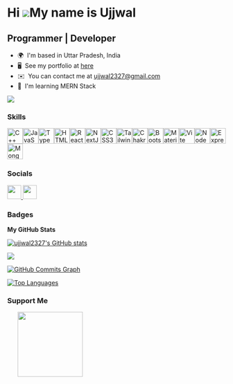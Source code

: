 <!--
<h1 align="center">Hi 👋, I'm Ujjwal Maheshwari</h1>
<h3 align="center">Curious and versatile professional with a passion for programming and web development.</h3>

<img align="left" width="100%" src="https://media0.giphy.com/media/v1.Y2lkPTc5MGI3NjExZWMwNzNiMTQxZmQzNzlkYzc2MWY1NGE5NmJlNGY4OGQzZGUyOWFhMyZjdD1n/qgQUggAC3Pfv687qPC/giphy.gif" >


<p align="left"> <img src="https://komarev.com/ghpvc/?username=ujjwal2327&label=Profile%20views&color=0e75b6&style=flat" alt="ujjwal2327" /> </p>

<p align="left"> <a href="https://github.com/ryo-ma/github-profile-trophy"><img src="https://github-profile-trophy.vercel.app/?username=ujjwal2327" alt="ujjwal2327" /></a> </p>

- 🌱 I’m currently learning **Web Development and DSA from Love Bhaiya's DOT and DSA SUPREME Batch**

- 📫 How to reach me **ujjwal2327@gmail.com**

- ⚡ Fun fact **I think I am a good artist**

<h3 align="left">Connect with me:</h3>
<p align="left">
<a href="https://linkedin.com/in/ujjwal-maheshwari-164886202" target="blank"><img align="center" src="https://raw.githubusercontent.com/rahuldkjain/github-profile-readme-generator/master/src/images/icons/Social/linked-in-alt.svg" alt="ujjwal-maheshwari-164886202" height="30" width="40" /></a>
<a href="https://www.leetcode.com/ujjwal2327" target="blank"><img align="center" src="https://raw.githubusercontent.com/rahuldkjain/github-profile-readme-generator/master/src/images/icons/Social/leet-code.svg" alt="ujjwal2327" height="30" width="40" /></a>
</p>

<h3 align="left">Languages and Tools:</h3>
<p align="left">
<a href="https://getbootstrap.com" target="_blank" rel="noreferrer"> <img src="https://raw.githubusercontent.com/devicons/devicon/master/icons/bootstrap/bootstrap-plain-wordmark.svg" alt="bootstrap" width="40" height="40"/> </a> <a href="https://www.cprogramming.com/" target="_blank" rel="noreferrer"> <img src="https://raw.githubusercontent.com/devicons/devicon/master/icons/c/c-original.svg" alt="c" width="40" height="40"/> </a> <a href="https://www.w3schools.com/cpp/" target="_blank" rel="noreferrer"> <img src="https://raw.githubusercontent.com/devicons/devicon/master/icons/cplusplus/cplusplus-original.svg" alt="cplusplus" width="40" height="40"/> </a> <a href="https://www.w3schools.com/css/" target="_blank" rel="noreferrer"> <img src="https://raw.githubusercontent.com/devicons/devicon/master/icons/css3/css3-original-wordmark.svg" alt="css3" width="40" height="40"/> </a> <a href="https://git-scm.com/" target="_blank" rel="noreferrer"> <img src="https://www.vectorlogo.zone/logos/git-scm/git-scm-icon.svg" alt="git" width="40" height="40"/> </a> <a href="https://www.w3.org/html/" target="_blank" rel="noreferrer"> <img src="https://raw.githubusercontent.com/devicons/devicon/master/icons/html5/html5-original-wordmark.svg" alt="html5" width="40" height="40"/> </a> <a href="https://developer.mozilla.org/en-US/docs/Web/JavaScript" target="_blank" rel="noreferrer"> <img src="https://raw.githubusercontent.com/devicons/devicon/master/icons/javascript/javascript-original.svg" alt="javascript" width="40" height="40"/> </a> <a href="https://tailwindcss.com/" target="_blank" rel="noreferrer"> <img src="https://www.vectorlogo.zone/logos/tailwindcss/tailwindcss-icon.svg" alt="tailwind" width="40" height="40"/> </a> </p>

<p><img align="left" src="https://github-readme-stats.vercel.app/api/top-langs?username=ujjwal2327&show_icons=true&locale=en&layout=compact" alt="ujjwal2327" /></p>

<p>&nbsp;<img align="center" src="https://github-readme-stats.vercel.app/api?username=ujjwal2327&show_icons=true&locale=en" alt="ujjwal2327" /></p>

<p><img align="center" src="https://github-readme-streak-stats.herokuapp.com/?user=ujjwal2327&" alt="ujjwal2327" /></p>
-->





<!--
### Hi there, I'm Ujjwal Maheshwari 👋

<p align="center"><img src="https://user-images.githubusercontent.com/77008381/145186736-1d1a4508-60a3-4169-acb7-ede41a7c85d6.png"></p>

<br>
<be>

- 🔭 I am honing my dev and DSA (C++) skills.
- 🌱 I am currently learning Web Development and DSA
- 👯 I’m looking to collaborate in web dev projects
- 💬 Ask me About Web development and Web Technolgies.
- 📫 How to reach me: ![](https://img.shields.io/badge/-Gmail-000000?style=flat-square&logo=Gmail&logoColor=white&link=mailto:ujjwal2327@gmail.com)
- ⚡ Fun fact: I am a good artist
- ![](https://komarev.com/ghpvc/?username=ujjwal2327&color=green)

<br>

# 📊 GitHub Stats:


![](https://github-readme-stats.vercel.app/api?username=Ujjwal2327&theme=dark)<br/>
![](https://streak-stats.demolab.com/?user=Ujjwal2327&theme=dark)<br/>
![](https://github-readme-stats.vercel.app/api/top-langs?username=Ujjwal2327&show_icons=true&locale=en&layout=compact&theme=dark)

## 🏆 GitHub Trophies

![](https://github-profile-trophy.vercel.app/?username=ujjwal2327&theme=radical&no-frame=true&no-bg=true&margin-w=4)

<br>

<br />

### Languages and Tools:

<p align="left"> 
  <img src = "https://raw.githubusercontent.com/devicons/devicon/master/icons/c/c-original.svg" alt = "C" width="40" height="40">
  <img src = "https://raw.githubusercontent.com/devicons/devicon/master/icons/cplusplus/cplusplus-original.svg" alt = "C++" width="40" height="40">

  <img src = "https://raw.githubusercontent.com/devicons/devicon/master/icons/html5/html5-original.svg" alt = "HTML5" width="40" height="40">
  <img src = "https://raw.githubusercontent.com/devicons/devicon/master/icons/css3/css3-original.svg" alt = "CSS3" width="40" height="40">
  <img src = "https://raw.githubusercontent.com/devicons/devicon/master/icons/javascript/javascript-original.svg" alt = "Javascript" width="40" height="40">

  <img src = "https://raw.githubusercontent.com/devicons/devicon/master/icons/react/react-original.svg" alt = "React JS" width="40" height="40">
  <img src = "https://raw.githubusercontent.com/devicons/devicon/master/icons/nodejs/nodejs-original.svg" alt = "Node JS" width="40" height="40">
  <img src = "https://raw.githubusercontent.com/devicons/devicon/master/icons/express/express-original.svg" alt = "Express JS" width="40" height="40">
  
  <img src = "https://raw.githubusercontent.com/devicons/devicon/master/icons/mongodb/mongodb-original.svg" alt = "Mongo DB" width="40" height="40">
  <img src = "https://www.svgrepo.com/show/354202/postman-icon.svg" alt = "Postman" width="40" height="40">

  <img src = "https://raw.githubusercontent.com/devicons/devicon/master/icons/bootstrap/bootstrap-original.svg" alt = "Bootstrap" width="40" height="40">
  <img src = "https://www.vectorlogo.zone/logos/tailwindcss/tailwindcss-icon.svg" alt = "Tailwind CSS" width="40" height="40">

  <img src = "https://raw.githubusercontent.com/devicons/devicon/master/icons/git/git-original.svg" alt = "Git" width="40" height="40">
  <img src = "https://www.svgrepo.com/show/439171/github.svg" alt = "GitHub" width="40" height="40">
  
  <img src = "https://www.svgrepo.com/show/376339/netlify.svg" alt = "netlify" width="40" height="40">
  <img src = "https://www.svgrepo.com/show/327408/logo-vercel.svg" alt = "netlify" width="40" height="40">

</p>

---

<h3 align="left">Connect with me:</h3>
<p align="left">

<a href="https://www.linkedin.com/in/ujjwal-maheshwari-164886202/" target="blank"><img align="center" src="https://raw.githubusercontent.com/rahuldkjain/github-profile-readme-generator/master/src/images/icons/Social/linked-in-alt.svg" alt="Ujjwal Maheshwari" height="30" width="40" /></a>
<a href="https://leetcode.com/ujjwal2327/" target="blank"><img align="center" src="https://raw.githubusercontent.com/rahuldkjain/github-profile-readme-generator/master/src/images/icons/Social/leet-code.svg" alt="ujjwal2327" height="30" width="40" /></a>
<a href="https://auth.geeksforgeeks.org/user/ujjwal2327" target="blank"><img align="center" src="https://raw.githubusercontent.com/rahuldkjain/github-profile-readme-generator/master/src/images/icons/Social/geeks-for-geeks.svg" alt="ujjwal2327" height="30" width="40" /></a>

</p>
-->







Hi ![](https://user-images.githubusercontent.com/18350557/176309783-0785949b-9127-417c-8b55-ab5a4333674e.gif)My name is Ujjwal
==============================================================================================================================

Programmer | Developer
----------------------

* 🌍  I'm based in Uttar Pradesh, India
* 🖥️  See my portfolio at [here](http://ujjwal-portfolio.onrender.com/)
* ✉️  You can contact me at [ujjwal2327@gmail.com](mailto:ujjwal2327@gmail.com)
* 🧠  I'm learning MERN Stack

<a href="https://www.github.com/ujjwal2327" target="_blank" rel="noreferrer"><img
src="https://img.shields.io/github/followers/ujjwal2327?logo=github&style=for-the-badge&color=0891b2&labelColor=1c1917" /></a>

### Skills


<p align="left">
<a href="https://docs.microsoft.com/en-us/cpp/?view=msvc-170" target="_blank" rel="noreferrer"><img src="https://raw.githubusercontent.com/danielcranney/readme-generator/main/public/icons/skills/cplusplus-colored.svg" width="36" height="36" alt="C++" /></a><a href="https://developer.mozilla.org/en-US/docs/Web/JavaScript" target="_blank" rel="noreferrer"><img src="https://raw.githubusercontent.com/danielcranney/readme-generator/main/public/icons/skills/javascript-colored.svg" width="36" height="36" alt="JavaScript" /></a><a href="https://www.typescriptlang.org/" target="_blank" rel="noreferrer"><img src="https://raw.githubusercontent.com/danielcranney/readme-generator/main/public/icons/skills/typescript-colored.svg" width="36" height="36" alt="TypeScript" /></a><a href="https://developer.mozilla.org/en-US/docs/Glossary/HTML5" target="_blank" rel="noreferrer"><img src="https://raw.githubusercontent.com/danielcranney/readme-generator/main/public/icons/skills/html5-colored.svg" width="36" height="36" alt="HTML5" /></a><a href="https://reactjs.org/" target="_blank" rel="noreferrer"><img src="https://raw.githubusercontent.com/danielcranney/readme-generator/main/public/icons/skills/react-colored.svg" width="36" height="36" alt="React" /></a><a href="https://nextjs.org/docs" target="_blank" rel="noreferrer"><img src="https://raw.githubusercontent.com/danielcranney/readme-generator/main/public/icons/skills/nextjs-colored.svg" width="36" height="36" alt="NextJs" /></a><a href="https://www.w3.org/TR/CSS/#css" target="_blank" rel="noreferrer"><img src="https://raw.githubusercontent.com/danielcranney/readme-generator/main/public/icons/skills/css3-colored.svg" width="36" height="36" alt="CSS3" /></a><a href="https://tailwindcss.com/" target="_blank" rel="noreferrer"><img src="https://raw.githubusercontent.com/danielcranney/readme-generator/main/public/icons/skills/tailwindcss-colored.svg" width="36" height="36" alt="TailwindCSS" /></a><a href="https://chakra-ui.com/" target="_blank" rel="noreferrer"><img src="https://raw.githubusercontent.com/danielcranney/readme-generator/main/public/icons/skills/chakra-colored.svg" width="36" height="36" alt="Chakra UI" /></a><a href="https://getbootstrap.com/" target="_blank" rel="noreferrer"><img src="https://raw.githubusercontent.com/danielcranney/readme-generator/main/public/icons/skills/bootstrap-colored.svg" width="36" height="36" alt="Bootstrap" /></a><a href="https://mui.com/" target="_blank" rel="noreferrer"><img src="https://raw.githubusercontent.com/danielcranney/readme-generator/main/public/icons/skills/materialui-colored.svg" width="36" height="36" alt="Material UI" /></a><a href="https://vitejs.dev/" target="_blank" rel="noreferrer"><img src="https://raw.githubusercontent.com/danielcranney/readme-generator/main/public/icons/skills/vite-colored.svg" width="36" height="36" alt="Vite" /></a><a href="https://nodejs.org/en/" target="_blank" rel="noreferrer"><img src="https://raw.githubusercontent.com/danielcranney/readme-generator/main/public/icons/skills/nodejs-colored.svg" width="36" height="36" alt="NodeJS" /></a><a href="https://expressjs.com/" target="_blank" rel="noreferrer"><img src="https://raw.githubusercontent.com/danielcranney/readme-generator/main/public/icons/skills/express-colored.svg" width="36" height="36" alt="Express" /></a><a href="https://www.mongodb.com/" target="_blank" rel="noreferrer"><img src="https://raw.githubusercontent.com/danielcranney/readme-generator/main/public/icons/skills/mongodb-colored.svg" width="36" height="36" alt="MongoDB" /></a>
</p>


### Socials

<p align="left"> <a href="https://www.github.com/ujjwal2327" target="_blank" rel="noreferrer"> <picture> <source media="(prefers-color-scheme: dark)" srcset="https://raw.githubusercontent.com/danielcranney/readme-generator/main/public/icons/socials/github-dark.svg" /> <source media="(prefers-color-scheme: light)" srcset="https://raw.githubusercontent.com/danielcranney/readme-generator/main/public/icons/socials/github.svg" /> <img src="https://raw.githubusercontent.com/danielcranney/readme-generator/main/public/icons/socials/github.svg" width="32" height="32" /> </picture> </a> <a href="https://www.linkedin.com/in/ujjwal2327" target="_blank" rel="noreferrer"> <picture> <source media="(prefers-color-scheme: dark)" srcset="https://raw.githubusercontent.com/danielcranney/readme-generator/main/public/icons/socials/linkedin-dark.svg" /> <source media="(prefers-color-scheme: light)" srcset="https://raw.githubusercontent.com/danielcranney/readme-generator/main/public/icons/socials/linkedin.svg" /> <img src="https://raw.githubusercontent.com/danielcranney/readme-generator/main/public/icons/socials/linkedin.svg" width="32" height="32" /> </picture> </a></p>

### Badges

<b>My GitHub Stats</b>

<a href="http://www.github.com/ujjwal2327"><img src="https://github-readme-stats.vercel.app/api?username=ujjwal2327&show_icons=true&hide=prs,issues,contribs&count_private=true&title_color=0891b2&text_color=ffffff&icon_color=0891b2&bg_color=1c1917&hide_border=true&show_icons=true" alt="ujjwal2327's GitHub stats" /></a>

<a href="http://www.github.com/ujjwal2327"><img src="https://github-readme-streak-stats.herokuapp.com/?user=ujjwal2327&stroke=ffffff&background=1c1917&ring=0891b2&fire=0891b2&currStreakNum=ffffff&currStreakLabel=0891b2&sideNums=ffffff&sideLabels=ffffff&dates=ffffff&hide_border=true" /></a>

<a href="http://www.github.com/ujjwal2327"><img src="https://github-readme-activity-graph.cyclic.app/graph?username=ujjwal2327&bg_color=1c1917&color=ffffff&line=0891b2&point=ffffff&area_color=1c1917&area=true&hide_border=true&custom_title=GitHub%20Commits%20Graph" alt="GitHub Commits Graph" /></a>

<a href="https://github.com/ujjwal2327" align="left"><img src="https://github-readme-stats.vercel.app/api/top-langs/?username=ujjwal2327&langs_count=10&title_color=0891b2&text_color=ffffff&icon_color=0891b2&bg_color=1c1917&hide_border=true&locale=en&custom_title=Top%20%Languages" alt="Top Languages" /></a>

### Support Me

<ul style="list-style-type: none; margin: 0;">

<li style="display: inline-block; margin-right: 0.25rem;"><a href="https://www.buymeacoffee.com/ujjwal2327"><img src="https://cdn.buymeacoffee.com/buttons/v2/default-yellow.png" width="150"/></a></li>

</ul>
